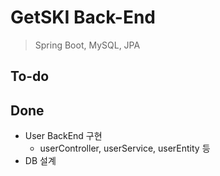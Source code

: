 # GetSKI Back-End 

> Spring Boot, MySQL, JPA

## To-do

## Done
- User BackEnd 구현
    - userController, userService, userEntity 등
- DB 설계
